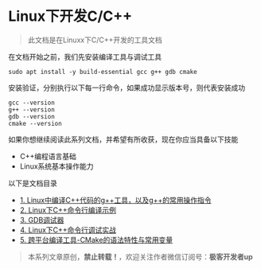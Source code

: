 # Linux下开发C/C++

> 此文档是在Linuxx下C/C++开发的工具文档

在文档开始之前，我们先安装编译工具与调试工具

```shell
sudo apt install -y build-essential gcc g++ gdb cmake
```

安装验证，分别执行以下每一行命令，如果成功显示版本号，则代表安装成功

```shell
gcc --version
g++ --version
gdb --version
cmake --version
```

如果你想继续阅读此系列文档，并希望有所收获，现在你应当具备以下技能

- C++编程语言基础
- Linux系统基本操作能力


以下是文档目录
 

- [1. Linux中编译C++代码的g++工具，以及g++的常用操作指令](./note/01-g++.md)
- [2. Linux下C++命令行编译示例](./note/02-compile.md)
- [3. GDB调试器](./note/03-dbg.md)
- [4. Linux下C++命令行调试实战](./note/04-debug.md)
- [5. 跨平台编译工具-CMake的语法特性与常用变量](./note/05-cmake.md)


> 本系列文章原创，**禁止转载！**，欢迎关注作者微信订阅号：**极客开发者up**